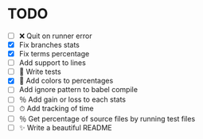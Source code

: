# TODO

-   [ ] ❌ Quit on runner error
-   [x] Fix branches stats
-   [x] Fix terms percentage
-   [ ] Add support to lines
-   [ ] 🧪 Write tests
-   [x] 🎨 Add colors to percentages
-   [ ] Add ignore pattern to babel compile
-   [ ] ％ Add gain or loss to each stats
-   [ ] ⏱ Add tracking of time
-   [ ] ％ Get percentage of source files by running test files
-   [ ] ✨ Write a beautiful README
